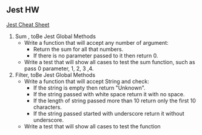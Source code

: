 ## Jest HW
[Jest Cheat Sheet](https://github.com/sapegin/jest-cheat-sheet)
1. Sum , toBe Jest Global Methods
    * Write a function that will accept any number of argument:
        * Return the sum for all that numbers.
        * If there is no parameter passed to it then return 0.
    * Write a test that will show all cases to test the sum function, such as pass 0 parameter, 1, 2, 3 ,4.
2. Filter, toBe Jest Global Methods
    * Write a function that will accept String and check:
        * If the string is empty then return "Unknown".
        * If the string passed with white space return it with no space.
        * If the length of string passed more than 10 return only the first 10 characters. 
        * If the string passed started with underscore return it without underscore.
    * Write a test that will show all cases to test the function